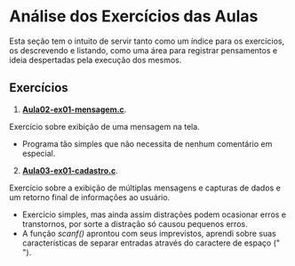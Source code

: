 # Análise dos Exercícios das Aulas

Esta seção tem o intuito de servir tanto como um índice para os exercícios, os descrevendo e listando, como uma área para registrar pensamentos e ideia despertadas pela execução dos mesmos.

## Exercícios

1. [**Aula02-ex01-mensagem.c**](Aula02-ex01-mensagem.c).

Exercício sobre exibição de uma mensagem na tela.
- Programa tão simples que não necessita de nenhum comentário em especial.

2. [**Aula03-ex01-cadastro.c**](Aula03-ex01-cadastro.c).

Exercício sobre a exibição de múltiplas mensagens e capturas de dados e um retorno final de informações ao usuário.
- Exercício simples, mas ainda assim distrações podem ocasionar erros e transtornos, por sorte a distração só causou pequenos erros.
- A função _scanf()_ aprontou com seus imprevistos, aprendi sobre suas características de separar entradas através do caractere de espaço (" ").